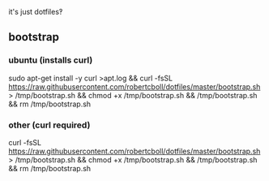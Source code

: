 it's just dotfiles‽

## bootstrap
### ubuntu (installs curl)
sudo apt-get install -y curl >apt.log && curl -fsSL https://raw.githubusercontent.com/robertcboll/dotfiles/master/bootstrap.sh > /tmp/bootstrap.sh && chmod +x /tmp/bootstrap.sh && /tmp/bootstrap.sh && rm /tmp/bootstrap.sh

### other (curl required)
curl -fsSL https://raw.githubusercontent.com/robertcboll/dotfiles/master/bootstrap.sh > /tmp/bootstrap.sh && chmod +x /tmp/bootstrap.sh && /tmp/bootstrap.sh && rm /tmp/bootstrap.sh
